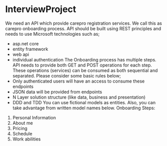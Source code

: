 # InterviewProject

We need an API which provide carepro registration services. We call this as carepro onboarding process. 
API should be built using REST principles and needs to use Microsoft technologies such as;
- asp.net core
- entity framework
- web api
- individual authentication
The Onboarding process has multiple steps. API needs to provide both GET and POST operations for each step. These operations (services) can be consumed as both sequential and separated.
Please consider some basic rules below;
- Only authenticated users will have an access to consume these endpoints
- JSON data will be provided from endpoints
- N Layer solution structure (like data, business and presentation)
- DDD and TDD
You can use fictional models as entities. Also, you can take advantage from written model names below.
Onboarding Steps:
1. Personal Information
2. About me
3. Pricing
4. Schedule
5. Work abilities

